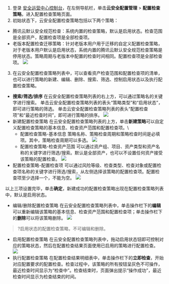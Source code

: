1. 登录 [安全运营中心控制台](https://console.cloud.tencent.com/ssav2/config)，在左侧导航栏，单击**云安全配置管理** > **配置检查策略**，进入配置检查策略页面。
2. 初始状态下，云安全配置检查策略包括以下两个策略：
  - 腾讯云默认安全规范检查：系统内置的检查策略，默认是启用状态。检查范围是全部资产，配置检查项是全部检查项。
  - 老版本配置检查迁移策略：针对老版本用户用于迁移的自定义配置检查策略，对于老版本用户默认是启用状态，系统内置的腾讯云默认安全规范检查策略是停用状态。策略周期与老版本中配置的检查时间相同。配置检查项是全部检查项。
  ![](https://qcloudimg.tencent-cloud.cn/raw/0efdbeb9b411e46454409f872f304ba1.png)
3. 在云安全配置检查策略列表中，可以查看资产检查范围和配置检查项的清单，也可以进行策略的新建、编辑、删除、搜索、筛选、控制启用状态以及执行配置检查策略。	
 - **搜索/筛选/排序**
	在云安全配置检查策略列表的右上方，可以通过策略名的关键字进行搜索。
单击云安全配置检查策略列表的表头“策略类型”和“启用状态”，即可进行策略的筛选。
单击云安全配置检查策略列表的表头“配置检查项”和“最近检查时间”，即可进行策略的排序。
![](https://qcloudimg.tencent-cloud.cn/raw/68d5b4199803feaca5f4a05ec35ff611.png)
- 新建配置检查策略
在云安全配置检查策略列表的上方，单击**新建策略**可以自定义配置检查策略的基本信息、检查资产范围和配置检查项。\
    - 配置检查策略-基本信息
策略名称、策略检查周期和策略检查时间是必填项。其中，策略检查周期可以多选。
![](https://qcloudimg.tencent-cloud.cn/raw/85e7f1a6d7637d3464f68ef030dc7360.png)
   - 配置检查策略-检查资产范围
可以通过资产组、项目、资产类型和资产名称的关键字进行筛选/搜索。默认是全部资产，也可以不设置任何资产接受该策略的配置检查。
![](https://qcloudimg.tencent-cloud.cn/raw/2a0b92278fb6e86a9af2a9ee32491b97.png)
 - 配置检查策略-配置检查项
 可以通过风险等级、检查类型、检查对象或配置检查项名称的关键字进行筛选/搜索，从左侧选择该策略的配置检查项。配置检查项至少选择一个，不能为空。
 ![](https://qcloudimg.tencent-cloud.cn/raw/d67be29669ef75aa902fe6194212051c.png)
 
 以上三项设置完毕，单击**确定**，新建成功的配置检查策略出现在配置检查策略列表中，默认是启用状态。
 
 - 编辑/删除配置检查策略
 在云安全配置检查策略列表中，单击操作栏下的**编辑**可以重新编辑该策略的基本信息、检查资产范围和配置检查项；单击操作栏下的**删除**可以将该策略删除。
 ![](https://qcloudimg.tencent-cloud.cn/raw/f2471d03b8a1cc31c7d6ce7c026f86b3.png)
 >?启用状态的配置检查策略，不可编辑和删除。
 - 启用配置检查策略
 在云安全配置检查策略列表中，拖动启用状态钮即可控制对应的策略状态，然后在配置检查结果页面使用已启用的策略进行配置检查。
 ![](https://qcloudimg.tencent-cloud.cn/raw/180b33016209936ccb2b48916143c94a.png)
 - 执行配置检查策略
在配置检查结果明细表中，单击操作栏下的**立即检查**，开始对应配置要求的配置检查。检查过程中，该策略的所有按钮呈灰色不可操作，最近检查时间显示为“检查中”。检查结束时，页面弹出提示“操作成功”，最近检查时间显示为检查结束的时间。
